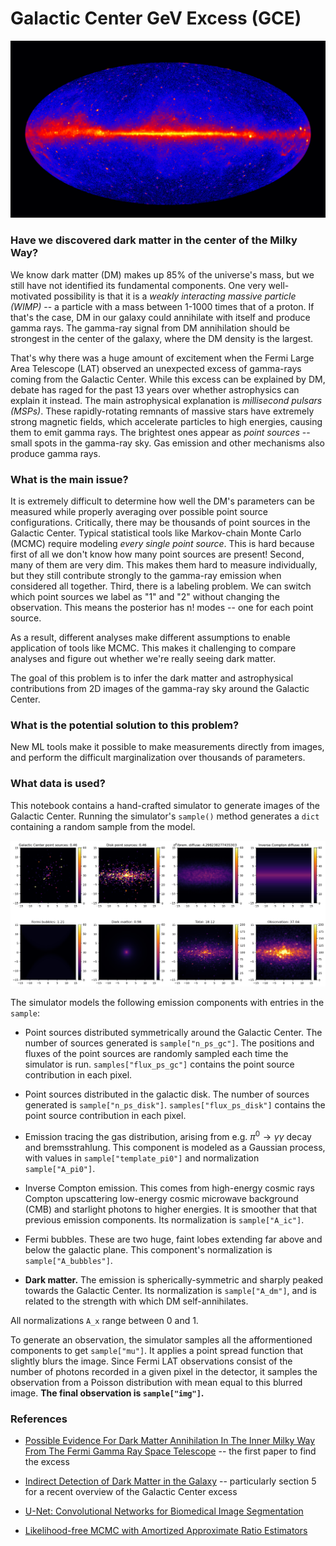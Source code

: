 # Galactic Center GeV Excess (GCE)
![Galactic Center](docs/images/galactic-center.png)
### Have we discovered dark matter in the center of the Milky Way?

We know dark matter (DM) makes up 85% of the universe's mass, but we still have not identified its fundamental components. One very well-motivated possibility is that it is a *weakly interacting massive particle (WIMP)* -- a particle with a mass between 1-1000 times that of a proton. If that's the case, DM in our galaxy could annihilate with itself and produce gamma rays. The gamma-ray signal from DM annihilation should be strongest in the center of the galaxy, where the DM density is the largest.

That's why there was a huge amount of excitement when the Fermi Large Area Telescope (LAT) observed an unexpected excess of gamma-rays coming from the Galactic Center. While this excess can be explained by DM, debate has raged for the past 13 years over whether astrophysics can explain it instead. The main astrophysical explanation is *millisecond pulsars (MSPs)*. These rapidly-rotating remnants of massive stars have extremely strong magnetic fields, which accelerate particles to high energies, causing them to emit gamma rays. The brightest ones appear as *point sources* -- small spots in the gamma-ray sky. Gas emission and other mechanisms also produce gamma rays.

### What is the main issue?

It is extremely difficult to determine how well the DM's parameters can be measured while properly averaging over possible point source configurations. Critically, there may be thousands of point sources in the Galactic Center. Typical statistical tools like Markov-chain Monte Carlo (MCMC) require modeling *every single point source*. This is hard because first of all we don't know how many point sources are present! Second, many of them are very dim. This makes them hard to measure individually, but they still contribute strongly to the gamma-ray emission when considered all together. Third, there is a labeling problem. We can switch which point sources we label as "1" and "2" without changing the observation. This means the posterior has n! modes -- one for each point source.

As a result, different analyses make different assumptions to enable application of tools like MCMC. This makes it challenging to compare analyses and figure out whether we're really seeing dark matter.

The goal of this problem is to infer the dark matter and astrophysical contributions from 2D images of the gamma-ray sky around the Galactic Center.

### What is the potential solution to this problem?

New ML tools make it possible to make measurements directly from images, and perform the difficult marginalization over thousands of parameters.

### What data is used? 
This notebook contains a hand-crafted simulator to generate images of the Galactic Center. Running the simulator's `sample()` method generates a `dict` containing a random sample from the model.

![Simulation](docs/images/simulation.png)

The simulator models the following emission components with entries in the `sample`:

-  Point sources distributed symmetrically around the Galactic Center. The number of sources generated is `sample["n_ps_gc"]`. The positions and fluxes of the point sources are randomly sampled each time the simulator is run. `samples["flux_ps_gc"]` contains the point source contribution in each pixel.

-  Point sources distributed in the galactic disk. The number of sources generated is `sample["n_ps_disk"]`. `samples["flux_ps_disk"]` contains the point source contribution in each pixel.

-  Emission tracing the gas distribution, arising from e.g. $\pi^0  \to  \gamma\gamma$ decay and bremsstrahlung. This component is modeled as a Gaussian process, with values in `sample["template_pi0"]` and normalization `sample["A_pi0"]`.

-  Inverse Compton emission. This comes from high-energy cosmic rays Compton upscattering low-energy cosmic microwave background (CMB) and starlight photons to higher energies. It is smoother that that previous emission components. Its normalization is `sample["A_ic"]`.

-  Fermi bubbles. These are two huge, faint lobes extending far above and below the galactic plane. This component's normalization is `sample["A_bubbles"]`.

-  **Dark matter.** The emission is spherically-symmetric and sharply peaked towards the Galactic Center. Its normalization is `sample["A_dm"]`, and is related to the strength with which DM self-annihilates.

All normalizations `A_x` range between 0 and 1.

To generate an observation, the simulator samples all the afformentioned components to get `sample["mu"]`. It applies a point spread function that slightly blurs the image. Since Fermi LAT observations consist of the number of photons recorded in a given pixel in the detector, it samples the observation from a Poisson distribution with mean equal to this blurred image. **The final observation is `sample["img"]`.**

### References
-  [Possible Evidence For Dark Matter Annihilation In The Inner Milky Way From The Fermi Gamma Ray Space Telescope](https://arxiv.org/abs/0910.2998) -- the first paper to find the excess

-  [Indirect Detection of Dark Matter in the Galaxy](https://arxiv.org/abs/2006.00513) -- particularly section 5 for a recent overview of the Galactic Center excess

-  [U-Net: Convolutional Networks for Biomedical Image Segmentation](https://arxiv.org/abs/1505.04597)

-  [Likelihood-free MCMC with Amortized Approximate Ratio Estimators](https://arxiv.org/abs/1903.04057)

